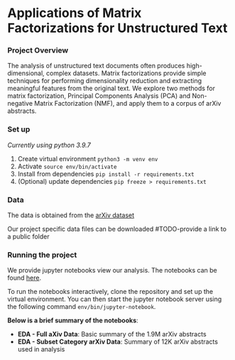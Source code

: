 # Applications of Matrix Factorizations for Unstructured Text

### Project Overview
The analysis of unstructured text documents often produces high-dimensional, complex datasets. Matrix factorizations provide simple techniques for performing dimensionality reduction and extracting meaningful features from the original text. We explore two methods for matrix factorization, Principal Components Analysis (PCA) and Non-negative Matrix Factorization (NMF), and apply them to a corpus of arXiv abstracts.
### Set up
_Currently using python 3.9.7_
1. Create virtual environment
`python3 -m venv env`
2. Activate `source env/bin/activate`
3. Install from dependencies `pip install -r requirements.txt`
4. (Optional) update dependencies `pip freeze > requirements.txt`

### Data
The data is obtained from the [arXiv dataset](https://www.kaggle.com/Cornell-University/arxiv/notebooks)

Our project specific data files can be downloaded #TODO-provide a link to a public folder

### Running the project
We provide jupyter notebooks view our analysis.
The notebooks can be found [here](https://github.com/Team-CMSC353/matrix_decomps/tree/main/notebooks).

To run the notebooks interactively, clone the repository and set up the virtual environment.
You can then start the jupyter notebook server using the following command `env/bin/jupyter-notebook`.

**Below is a brief summary of the notebooks**:

- **EDA - Full aXiv Data**: Basic summary of the 1.9M arXiv abstracts
- **EDA - Subset Category arXiv Data**: Summary of 12K arXiv abstracts used in analysis


